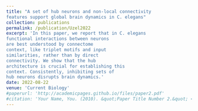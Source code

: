 ```yaml
---
title: "A set of hub neurons and non-local connectivity
features support global brain dynamics in C. elegans"
collection: publications
permalink: /publication/Uzel2022
excerpt: 'In this paper, we report that in C. elegans
functional interactions between neurons
are best understood by connectome
context, like triplet motifs and input
similarities, rather than by direct
connectivity. We show that the hub
architecture is crucial for establishing this
context. Consistently, inhibiting sets of
hub neurons disrupts brain dynamics.'
date: 2022-08-22
venue: 'Current Biology'
#paperurl: 'http://academicpages.github.io/files/paper2.pdf'
#citation: 'Your Name, You. (2010). &quot;Paper Title Number 2.&quot; <i>Journal 1</i>. 1(2).'
---
```

